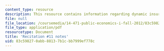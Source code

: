 ```yaml
---
content_type: resource
description: This resource contains information regarding dynamic insurance.
file: null
file_location: /coursemedia/14-471-public-economics-i-fall-2012/83c598270abb88137b1cbb7999ef778c_MIT14_471F12_recnotes11.pdf
file_type: application/pdf
resourcetype: Document
title: 'Recitation #11 notes'
uid: 83c59827-0abb-8813-7b1c-bb7999ef778c
---
```

